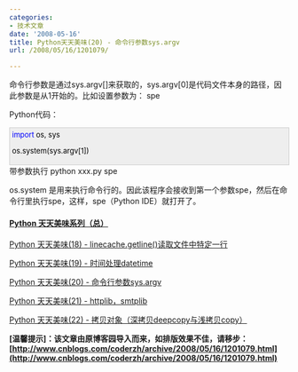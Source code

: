 ```yaml
---
categories:
- 技术文章
date: '2008-05-16'
title: Python天天美味(20) - 命令行参数sys.argv
url: /2008/05/16/1201079/

---
```



命令行参数是通过sys.argv[]来获取的，sys.argv[0]是代码文件本身的路径，因此参数是从1开始的。比如设置参数为： spe

Python代码：

<div style="border: 1px solid #cccccc; padding: 4px 5px 4px 4px; background-color: #eeeeee; font-size: 13px; width: 98%;"><span style="color: #0000ff;">import</span><span style="color: #000000;">&nbsp;os,&nbsp;sys

os.system(sys.argv[</span><span style="color: #000000;">1</span><span style="color: #000000;">])</span></div>
带参数执行 python xxx.py spe

os.system 是用来执行命令行的。因此该程序会接收到第一个参数spe，然后在命令行里执行spe，这样，spe（Python IDE）就打开了。

#### [Python  天天美味系列（总）](http://www.cnblogs.com/coderzh/archive/2008/07/08/pythoncookbook.html)
  
[Python    天天美味(18) - linecache.getline()读取文件中特定一行](http://www.cnblogs.com/coderzh/archive/2008/05/10/1191641.html) &nbsp;
  
[Python    天天美味(19) - 时间处理datetime](http://www.cnblogs.com/coderzh/archive/2008/05/16/1201074.html) &nbsp;
  
[Python    天天美味(20) - 命令行参数sys.argv](http://www.cnblogs.com/coderzh/archive/2008/05/16/1201079.html)&nbsp; &nbsp;
  
[Python    天天美味(21) - httplib，smtplib](http://www.cnblogs.com/coderzh/archive/2008/05/17/1201449.html) &nbsp;
  
[Python    天天美味(22) - 拷贝对象（深拷贝deepcopy与浅拷贝copy）](http://www.cnblogs.com/coderzh/archive/2008/05/17/1201506.html) &nbsp;


**[温馨提示]：该文章由原博客园导入而来，如排版效果不佳，请移步：[http://www.cnblogs.com/coderzh/archive/2008/05/16/1201079.html](http://www.cnblogs.com/coderzh/archive/2008/05/16/1201079.html)**